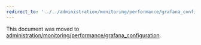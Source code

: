 ```yaml
---
redirect_to: '../../administration/monitoring/performance/grafana_configuration.md'
---
```


This document was moved to [administration/monitoring/performance/grafana_configuration](../../administration/monitoring/performance/grafana_configuration.md).

<!-- This redirect file can be deleted after February 1, 2021. -->
<!-- Before deletion, see: https://docs.gitlab.com/ee/development/documentation/#move-or-rename-a-page -->

